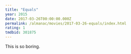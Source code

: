 ```yaml
---
title: "Equals"
year: 2015
date: 2017-03-26T00:00:00.000Z
permalink: /almanac/movies/2017-03-26-equals/index.html
rating: 1
tmdbid: 301875
---
```


This is so boring.